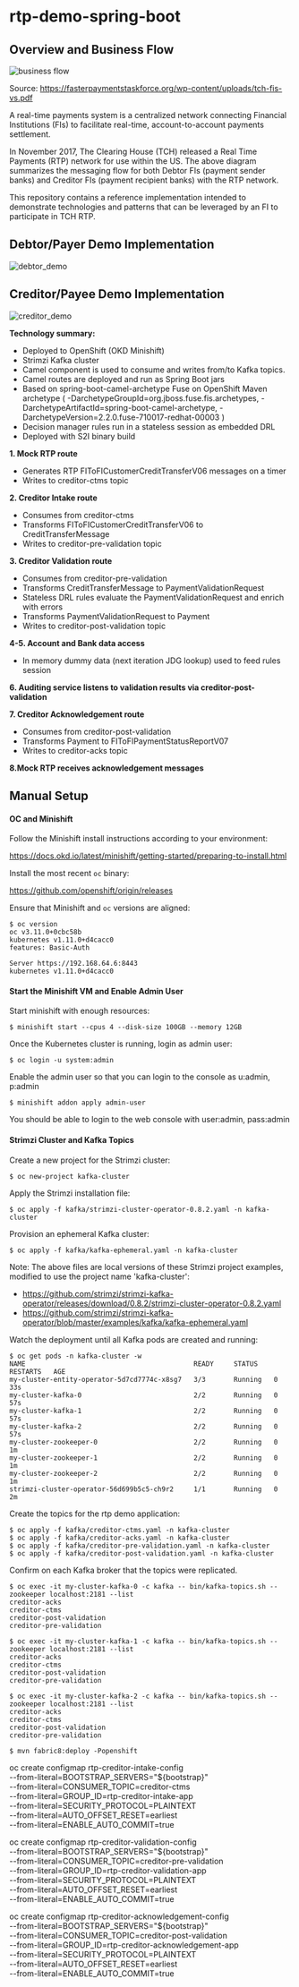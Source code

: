 # rtp-demo-spring-boot

## Overview and Business Flow

![business flow](https://github.com/lcspangler/rtp-demo-spring-boot/blob/master/images/rtp_business_flow.png)


Source: https://fasterpaymentstaskforce.org/wp-content/uploads/tch-fis-vs.pdf

A real-time payments system is a centralized network connecting Financial Institutions (FIs) to facilitate real-time, account-to-account payments settlement.


In November 2017, The Clearing House (TCH) released a Real Time Payments (RTP) network for use within the US. The above diagram summarizes the messaging flow for both Debtor FIs (payment sender banks) and Creditor FIs (payment recipient banks) with the RTP network.


This repository contains a reference implementation intended to demonstrate technologies and patterns that can be leveraged by an FI to participate in TCH RTP.


## Debtor/Payer Demo Implementation

![debtor_demo](https://github.com/lcspangler/rtp-demo-spring-boot/blob/master/images/rtp-debtor-demo.png)


## Creditor/Payee Demo Implementation

![creditor_demo](https://github.com/lcspangler/rtp-demo-spring-boot/blob/master/images/rtp-creditor-demo.png)

**Technology summary:**
- Deployed to OpenShift (OKD Minishift)
- Strimzi Kafka cluster
- Camel component is used to consume and writes from/to Kafka topics.
- Camel routes are deployed and run as Spring Boot jars
- Based on spring-boot-camel-archetype Fuse on OpenShift Maven archetype ( -DarchetypeGroupId=org.jboss.fuse.fis.archetypes, -DarchetypeArtifactId=spring-boot-camel-archetype, -DarchetypeVersion=2.2.0.fuse-710017-redhat-00003 )
- Decision manager rules run in a stateless session as embedded DRL
- Deployed with S2I binary build

 **1. Mock RTP route**
- Generates RTP FIToFICustomerCreditTransferV06 messages on a timer
- Writes to creditor-ctms topic

 **2. Creditor Intake route**
- Consumes from creditor-ctms
- Transforms FIToFICustomerCreditTransferV06 to CreditTransferMessage
- Writes to creditor-pre-validation topic

**3. Creditor Validation route**
- Consumes from creditor-pre-validation
- Transforms CreditTransferMessage to PaymentValidationRequest
- Stateless DRL rules evaluate the PaymentValidationRequest and enrich with errors
- Transforms PaymentValidationRequest to Payment
- Writes to creditor-post-validation topic

**4-5. Account and Bank data access**
- In memory dummy data (next iteration JDG lookup) used to feed rules session

**6. Auditing service listens to validation results via creditor-post-validation**

**7. Creditor Acknowledgement route**
- Consumes from creditor-post-validation
- Transforms Payment to FIToFIPaymentStatusReportV07
- Writes to creditor-acks topic

**8.Mock RTP receives acknowledgement messages**



## Manual Setup

#### OC and Minishift

Follow the Minishift install instructions according to your environment:

https://docs.okd.io/latest/minishift/getting-started/preparing-to-install.html

Install the most recent `oc` binary:

https://github.com/openshift/origin/releases

Ensure that Minishift and `oc` versions are aligned:
```
$ oc version
oc v3.11.0+0cbc58b
kubernetes v1.11.0+d4cacc0
features: Basic-Auth

Server https://192.168.64.6:8443
kubernetes v1.11.0+d4cacc0
```

#### Start the Minishift VM and Enable Admin User

Start minishift with enough resources:
```
$ minishift start --cpus 4 --disk-size 100GB --memory 12GB
```

Once the Kubernetes cluster is running, login as admin user:
```
$ oc login -u system:admin
```

Enable the admin user so that you can login to the console as u:admin, p:admin
```
$ minishift addon apply admin-user
```

You should be able to login to the web console with user:admin, pass:admin



#### Strimzi Cluster and Kafka Topics

Create a new project for the Strimzi cluster:
```
$ oc new-project kafka-cluster
```

Apply the Strimzi installation file:
```
$ oc apply -f kafka/strimzi-cluster-operator-0.8.2.yaml -n kafka-cluster
```

Provision an ephemeral Kafka cluster:
```
$ oc apply -f kafka/kafka-ephemeral.yaml -n kafka-cluster
```

Note: The above files are local versions of these Strimzi project examples, modified to use the project name 'kafka-cluster':
- https://github.com/strimzi/strimzi-kafka-operator/releases/download/0.8.2/strimzi-cluster-operator-0.8.2.yaml
- https://github.com/strimzi/strimzi-kafka-operator/blob/master/examples/kafka/kafka-ephemeral.yaml


Watch the deployment until all Kafka pods are created and running:
```
$ oc get pods -n kafka-cluster -w
NAME                                          READY     STATUS    RESTARTS   AGE
my-cluster-entity-operator-5d7cd7774c-x8sg7   3/3       Running   0          33s
my-cluster-kafka-0                            2/2       Running   0          57s
my-cluster-kafka-1                            2/2       Running   0          57s
my-cluster-kafka-2                            2/2       Running   0          57s
my-cluster-zookeeper-0                        2/2       Running   0          1m
my-cluster-zookeeper-1                        2/2       Running   0          1m
my-cluster-zookeeper-2                        2/2       Running   0          1m
strimzi-cluster-operator-56d699b5c5-ch9r2     1/1       Running   0          2m
```

Create the topics for the rtp demo application:
```
$ oc apply -f kafka/creditor-ctms.yaml -n kafka-cluster
$ oc apply -f kafka/creditor-acks.yaml -n kafka-cluster
$ oc apply -f kafka/creditor-pre-validation.yaml -n kafka-cluster
$ oc apply -f kafka/creditor-post-validation.yaml -n kafka-cluster
```

Confirm on each Kafka broker that the topics were replicated.
```
$ oc exec -it my-cluster-kafka-0 -c kafka -- bin/kafka-topics.sh --zookeeper localhost:2181 --list
creditor-acks
creditor-ctms
creditor-post-validation
creditor-pre-validation
```
```
$ oc exec -it my-cluster-kafka-1 -c kafka -- bin/kafka-topics.sh --zookeeper localhost:2181 --list
creditor-acks
creditor-ctms
creditor-post-validation
creditor-pre-validation
```
```
$ oc exec -it my-cluster-kafka-2 -c kafka -- bin/kafka-topics.sh --zookeeper localhost:2181 --list
creditor-acks
creditor-ctms
creditor-post-validation
creditor-pre-validation
```


```
$ mvn fabric8:deploy -Popenshift
```




oc create configmap rtp-creditor-intake-config \
            --from-literal=BOOTSTRAP_SERVERS="${bootstrap}" \
            --from-literal=CONSUMER_TOPIC=creditor-ctms \
            --from-literal=GROUP_ID=rtp-creditor-intake-app \
            --from-literal=SECURITY_PROTOCOL=PLAINTEXT \
            --from-literal=AUTO_OFFSET_RESET=earliest \
            --from-literal=ENABLE_AUTO_COMMIT=true


oc create configmap rtp-creditor-validation-config \
            --from-literal=BOOTSTRAP_SERVERS="${bootstrap}" \
            --from-literal=CONSUMER_TOPIC=creditor-pre-validation \
            --from-literal=GROUP_ID=rtp-creditor-validation-app \
            --from-literal=SECURITY_PROTOCOL=PLAINTEXT \
            --from-literal=AUTO_OFFSET_RESET=earliest \
            --from-literal=ENABLE_AUTO_COMMIT=true


oc create configmap rtp-creditor-acknowledgement-config \
                        --from-literal=BOOTSTRAP_SERVERS="${bootstrap}" \
                        --from-literal=CONSUMER_TOPIC=creditor-post-validation \
                        --from-literal=GROUP_ID=rtp-creditor-acknowledgement-app \
                        --from-literal=SECURITY_PROTOCOL=PLAINTEXT \
                        --from-literal=AUTO_OFFSET_RESET=earliest \
                        --from-literal=ENABLE_AUTO_COMMIT=true
